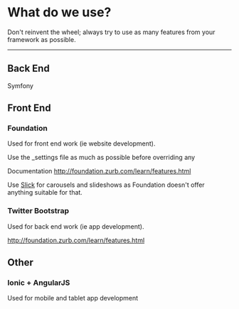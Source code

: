 # What do we use?

Don't reinvent the wheel; always try to use as many features from your framework as possible. 

---

## Back End

Symfony

## Front End

### Foundation

Used for front end work (ie website development). 

Use the _settings file as much as possible before overriding any 

Documentation http://foundation.zurb.com/learn/features.html

Use [Slick](http://kenwheeler.github.io/slick/) for carousels and slideshows as Foundation doesn't offer anything suitable for that. 

### Twitter Bootstrap

Used for back end work (ie app development).

http://foundation.zurb.com/learn/features.html

## Other

### Ionic + AngularJS

Used for mobile and tablet app development